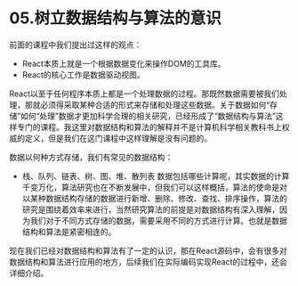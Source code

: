 # 05.树立数据结构与算法的意识
前面的课程中我们提出过这样的观点：
- React本质上就是一个根据数据变化来操作DOM的工具库。
- React的核心工作是数据驱动视图。

React以至于任何程序本质上都是一个处理数据的过程。那既然数据需要被我们处理，那就必须得采取某种合适的形式来存储和处理这些数据。关于数据如何“存储”如何“处理”数据才更加科学合理的相关研究，已经形成了“数据结构与算法”这样专门的课程。我这里对数据结构和算法的解释并不是计算机科学相关教科书上权威的定义，但是我们在这门课程中这样理解是没有问题的。

数据以何种方式存储，我们有常见的数据结构：
- 栈、队列、链表、树、图、堆、散列表
数据包括哪些计算呢，其实数据的计算千变万化，算法研究也在不断发展中，但我们可以这样概括，算法的使命是对以某种数据结构存储的数据进行新增、删除、修改、查找、排序操作，算法的研究是围绕着效率来进行，当然研究算法的前提是对数据结构有深入理解，因为我们对于不同方式存储的数据，需要采用不同的方式进行计算。也就是数据结构和算法是紧密相连的。

现在我们已经对数据结构和算法有了一定的认识，那在React源码中，会有很多对数据结构和算法进行应用的地方，后续我们在实际编码实现React的过程中，还会详细介绍。









